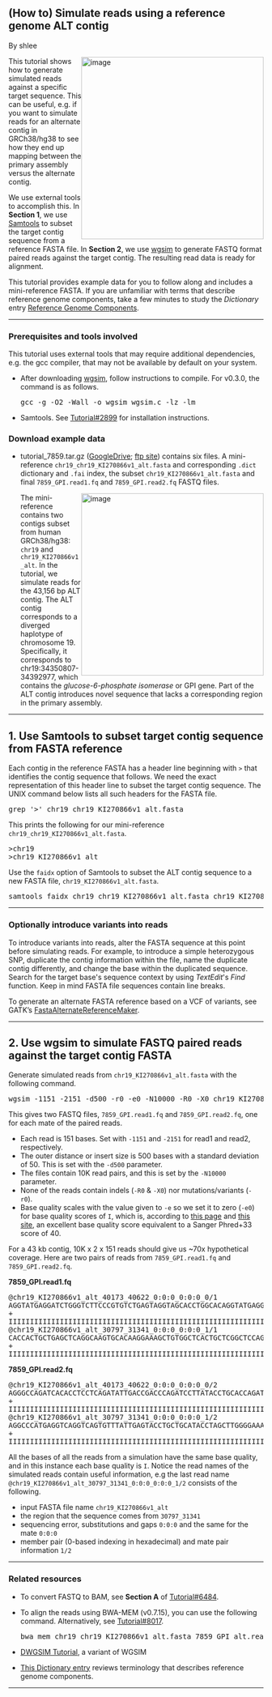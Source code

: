 ## (How to) Simulate reads using a reference genome ALT contig

By shlee

<p><a rel="nofollow" href="https://us.v-cdn.net/5019796/uploads/FileUpload/ca/a90f37bd7d68ff1165411a67c12bd7.png"><img src="https://us.v-cdn.net/5019796/uploads/FileUpload/ca/a90f37bd7d68ff1165411a67c12bd7.png" width="360" alt="image" style="float: right;" class="embedImage-img importedEmbed-img"></img></a> This tutorial shows how to generate simulated reads against a specific target sequence. This can be useful, e.g. if you want to simulate reads for an alternate contig in GRCh38/hg38 to see how they end up mapping between the primary assembly versus the alternate contig.</p>

<p>We use external tools to accomplish this. In <strong>Section 1</strong>, we use <a rel="nofollow" href="http://www.htslib.org/">Samtools</a> to subset the target contig sequence from a reference FASTA file. In <strong>Section 2</strong>, we use <a rel="nofollow" href="https://github.com/lh3/wgsim">wgsim</a> to generate FASTQ format paired reads against the target contig. The resulting read data is ready for alignment.</p>

<p>This tutorial provides example data for you to follow along and includes a mini-reference FASTA. If you are unfamiliar with terms that describe reference genome components, take a few minutes to study the <em>Dictionary</em> entry <a rel="nofollow" href="http://gatkforums.broadinstitute.org/dsde/discussion/7857">Reference Genome Components</a>.</p>

<hr></hr><h3>Prerequisites and tools involved</h3>

<p>This tutorial uses external tools that may require additional dependencies, e.g. the gcc compiler, that may not be available by default on your system.</p>

<ul><li><p>After downloading <a rel="nofollow" href="https://github.com/lh3/wgsim">wgsim</a>, follow instructions to compile. For v0.3.0, the command is as follows.</p>

<pre class="code codeBlock" spellcheck="false">gcc -g -O2 -Wall -o wgsim wgsim.c -lz -lm
</pre></li>
<li><p>Samtools. See <a rel="nofollow" href="http://gatkforums.broadinstitute.org/wdl/discussion/2899">Tutorial#2899</a> for installation instructions.</p></li>
</ul><h3>Download example data</h3>

<ul><li><p>tutorial_7859.tar.gz (<a rel="nofollow" href="https://drive.google.com/open?id=0BzI1CyccGsZibnRtQjhaakxobEE">GoogleDrive</a>; <a rel="nofollow" href="denied:ftp://gsapubftp-anonymous@ftp.broadinstitute.org/tutorials/datasets">ftp site</a>) contains six files. A mini-reference <code class="code codeInline" spellcheck="false">chr19_chr19_KI270866v1_alt.fasta</code> and corresponding <code class="code codeInline" spellcheck="false">.dict</code> dictionary and <code class="code codeInline" spellcheck="false">.fai</code> index, the subset <code class="code codeInline" spellcheck="false">chr19_KI270866v1_alt.fasta</code> and final <code class="code codeInline" spellcheck="false">7859_GPI.read1.fq</code> and <code class="code codeInline" spellcheck="false">7859_GPI.read2.fq</code> FASTQ files.</p>

<p><a rel="nofollow" href="https://us.v-cdn.net/5019796/uploads/FileUpload/31/f1f2c77b6efbf9565700516b836914.png"><img src="https://us.v-cdn.net/5019796/uploads/FileUpload/31/f1f2c77b6efbf9565700516b836914.png" width="360" alt="image" style="float: right;" class="embedImage-img importedEmbed-img"></img></a> The mini-reference contains two contigs subset from human GRCh38/hg38: <code class="code codeInline" spellcheck="false">chr19</code> and <code class="code codeInline" spellcheck="false">chr19_KI270866v1_alt</code>. In the tutorial, we simulate reads for the 43,156 bp ALT contig. The ALT contig corresponds to a diverged haplotype of chromosome 19. Specifically, it corresponds to chr19:34350807-34392977, which contains the <em>glucose-6-phosphate isomerase</em> or GPI gene. Part of the ALT contig introduces novel sequence that lacks a corresponding region in the primary assembly.</p></li>
</ul><hr></hr><h2>1. Use Samtools to subset target contig sequence from FASTA reference</h2>

<p>Each contig in the reference FASTA has a header line beginning with <code class="code codeInline" spellcheck="false">&gt;</code> that identifies the contig sequence that follows. We need the exact representation of this header line to subset the target contig sequence. The UNIX command below lists all such headers for the FASTA file.</p>

<pre class="code codeBlock" spellcheck="false">grep '&gt;' chr19_chr19_KI270866v1_alt.fasta
</pre>

<p>This prints the following for our mini-reference <code class="code codeInline" spellcheck="false">chr19_chr19_KI270866v1_alt.fasta</code>.</p>

<pre class="code codeBlock" spellcheck="false">&gt;chr19
&gt;chr19_KI270866v1_alt
</pre>

<p>Use the <code class="code codeInline" spellcheck="false">faidx</code> option of Samtools to subset the ALT contig sequence to a new FASTA file, <code class="code codeInline" spellcheck="false">chr19_KI270866v1_alt.fasta</code>.</p>

<pre class="code codeBlock" spellcheck="false">samtools faidx chr19_chr19_KI270866v1_alt.fasta chr19_KI270866v1_alt &gt; chr19_KI270866v1_alt.fasta
</pre>

<hr></hr><h3>Optionally introduce variants into reads</h3>

<p>To introduce variants into reads, alter the FASTA sequence at this point before simulating reads. For example, to introduce a simple heterozygous SNP, duplicate the contig information within the file, name the duplicate contig differently, and change the base within the duplicated sequence. Search for the target base's sequence context by using <em>TextEdit</em>'s <em>Find</em> function. Keep in mind FASTA file sequences contain line breaks.</p>

<p>To generate an alternate FASTA reference based on a VCF of variants, see GATK’s <a rel="nofollow" href="https://www.broadinstitute.org/gatk/guide/tooldocs/org_broadinstitute_gatk_tools_walkers_fasta_FastaAlternateReferenceMaker.php">FastaAlternateReferenceMaker</a>.</p>

<hr></hr><h2>2. Use wgsim to simulate FASTQ paired reads against the target contig FASTA</h2>

<p>Generate simulated reads from <code class="code codeInline" spellcheck="false">chr19_KI270866v1_alt.fasta</code> with the following command.</p>

<pre class="code codeBlock" spellcheck="false">wgsim -1151 -2151 -d500 -r0 -e0 -N10000 -R0 -X0 chr19_KI270866v1_alt.fasta 7859_GPI.read1.fq 7859_GPI.read2.fq
</pre>

<p>This gives two FASTQ files, <code class="code codeInline" spellcheck="false">7859_GPI.read1.fq</code> and <code class="code codeInline" spellcheck="false">7859_GPI.read2.fq</code>, one for each mate of the paired reads.</p>

<ul><li>Each read is 151 bases. Set with <code class="code codeInline" spellcheck="false">-1151</code> and <code class="code codeInline" spellcheck="false">-2151</code> for read1 and read2, respectively.</li>
<li>The outer distance or insert size is 500 bases with a standard deviation of 50. This is set with the <code class="code codeInline" spellcheck="false">-d500</code> parameter.</li>
<li>The files contain 10K read pairs, and this is set by the <code class="code codeInline" spellcheck="false">-N10000</code> parameter.</li>
<li>None of the reads contain indels (<code class="code codeInline" spellcheck="false">-R0</code> &amp; <code class="code codeInline" spellcheck="false">-X0</code>) nor mutations/variants (<code class="code codeInline" spellcheck="false">-r0</code>).</li>
<li>Base quality scales with the value given to <code class="code codeInline" spellcheck="false">-e</code> so we set it to zero (<code class="code codeInline" spellcheck="false">-e0</code>) for base quality scores of <code class="code codeInline" spellcheck="false">I</code>, which is, according to <a rel="nofollow" href="https://en.wikipedia.org/wiki/FASTQ_format">this page</a> and <a rel="nofollow" href="http://broadinstitute.github.io/picard/explain-qualities.html">this site</a>, an excellent base quality score equivalent to a Sanger Phred+33 score of 40.</li>
</ul><p>For a 43 kb contig, 10K x 2 x 151 reads should give us ~70x hypothetical coverage. Here are two pairs of reads from <code class="code codeInline" spellcheck="false">7859_GPI.read1.fq</code> and <code class="code codeInline" spellcheck="false">7859_GPI.read2.fq</code>.</p>

<p><strong>7859_GPI.read1.fq</strong></p>

<pre class="code codeBlock" spellcheck="false">@chr19_KI270866v1_alt_40173_40622_0:0:0_0:0:0_0/1
AGGTATGAGGATCTGGGTCTTCCCGTGTCTGAGTAGGTAGCACCTGGCACAGGTATGAGGATATGGGTCTTCCATGTCTGAGGAGGTAGCACCTGGCACAGATATGAGGATCTGCGTCTTCCAGTGTTTGAGGAGGTGAGTTTGGACTCAG
+
IIIIIIIIIIIIIIIIIIIIIIIIIIIIIIIIIIIIIIIIIIIIIIIIIIIIIIIIIIIIIIIIIIIIIIIIIIIIIIIIIIIIIIIIIIIIIIIIIIIIIIIIIIIIIIIIIIIIIIIIIIIIIIIIIIIIIIIIIIIIIIIIIIIIIII
@chr19_KI270866v1_alt_30797_31341_0:0:0_0:0:0_1/1
CACCACTGCTGAGCTCAGGCAAGTGCACAAGGAAAGCTGTGGCTCACTGCTCGGCTCCAGCAGAGGTGGTCCCATGGACCACCTGTTGCTACAGAGGGGTCGGCAGCCCTGTCACTCAAGGCAGGGTTTGCTCTGCAAGCTGCCCCAGCCT
+
IIIIIIIIIIIIIIIIIIIIIIIIIIIIIIIIIIIIIIIIIIIIIIIIIIIIIIIIIIIIIIIIIIIIIIIIIIIIIIIIIIIIIIIIIIIIIIIIIIIIIIIIIIIIIIIIIIIIIIIIIIIIIIIIIIIIIIIIIIIIIIIIIIIIIII
</pre>

<p><strong>7859_GPI.read2.fq</strong></p>

<pre class="code codeBlock" spellcheck="false">@chr19_KI270866v1_alt_40173_40622_0:0:0_0:0:0_0/2
AGGGCCAGATCACACCTCCTCAGATATTGACCGACCCAGATCCTTATACCTGCACCAGATCCTACCTCCTCAGGCATTGACAGATCCAGATCCTTATACTTGTGCCAGATCCTACCTCCTTAGACATGGACAGACCCAGATCCTCATACCA
+
IIIIIIIIIIIIIIIIIIIIIIIIIIIIIIIIIIIIIIIIIIIIIIIIIIIIIIIIIIIIIIIIIIIIIIIIIIIIIIIIIIIIIIIIIIIIIIIIIIIIIIIIIIIIIIIIIIIIIIIIIIIIIIIIIIIIIIIIIIIIIIIIIIIIIII
@chr19_KI270866v1_alt_30797_31341_0:0:0_0:0:0_1/2
AGGCCCATGAGGTCAGGTCAGTGTTTATTGAGTACCTGCTGCATACCTAGCTTGGGGAAAGGTAGAGAGGCCCTCAGAGAGGCTTGGAGGGCAAGAGCAACCCAGGCAGGATGAGGGCTCCACTTCCACCTGAGGGCGGGCTGAGCTTGCA
+
IIIIIIIIIIIIIIIIIIIIIIIIIIIIIIIIIIIIIIIIIIIIIIIIIIIIIIIIIIIIIIIIIIIIIIIIIIIIIIIIIIIIIIIIIIIIIIIIIIIIIIIIIIIIIIIIIIIIIIIIIIIIIIIIIIIIIIIIIIIIIIIIIIIIIII
</pre>

<p>All the bases of all the reads from a simulation have the same base quality, and in this instance each base quality is <code class="code codeInline" spellcheck="false">I</code>. Notice the read names of the simulated reads contain useful information, e.g the last read name <code class="code codeInline" spellcheck="false">@chr19_KI270866v1_alt_30797_31341_0:0:0_0:0:0_1/2</code> consists of the following.</p>

<ul><li>input FASTA file name <code class="code codeInline" spellcheck="false">chr19_KI270866v1_alt</code></li>
<li>the region that the sequence comes from <code class="code codeInline" spellcheck="false">30797_31341</code></li>
<li>sequencing error, substitutions and gaps <code class="code codeInline" spellcheck="false">0:0:0</code> and the same for the mate <code class="code codeInline" spellcheck="false">0:0:0</code></li>
<li>member pair (0-based indexing in hexadecimal) and mate pair information <code class="code codeInline" spellcheck="false">1/2</code></li>
</ul><hr></hr><h3>Related resources</h3>

<ul><li>To convert FASTQ to BAM, see <strong>Section A</strong> of <a rel="nofollow" href="http://gatkforums.broadinstitute.org/gatk/discussion/6484">Tutorial#6484</a>.</li>
<li><p>To align the reads using BWA-MEM (v0.7.15), you can use the following command. Alternatively, see <a rel="nofollow" href="https://software.broadinstitute.org/gatk/documentation/article?id=8017">Tutorial#8017</a>.</p>

<pre class="code codeBlock" spellcheck="false">bwa mem chr19_chr19_KI270866v1_alt.fasta 7859_GPI_alt.read1.fq 7859_GPI_alt.read2.fq &gt; GPI_bwamem.sam
</pre></li>
<li><p><a rel="nofollow" href="https://github.com/nh13/DWGSIM/wiki/Simulating-Reads-with-DWGSIM">DWGSIM Tutorial</a>, a variant of WGSIM</p></li>
<li><a rel="nofollow" href="http://gatkforums.broadinstitute.org/dsde/discussion/7857">This Dictionary entry</a> reviews terminology that describes reference genome components.</li>
</ul><hr></hr>